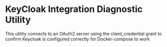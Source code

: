# KeyCloak Integration Diagnostic Utility

This utility connects to an OAuth2 server using the client_credential grant
to confirm Keycloak is configured correctly for Docker-compose to work